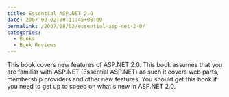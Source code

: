```yaml
---
title: Essential ASP.NET 2.0
date: 2007-08-02T00:11:45+00:00
permalink: /2007/08/02/essential-asp-net-2-0/
categories:
  - Books
  - Book Reviews
---
```

This book covers new features of ASP.NET 2.0. This book assumes that you are familiar with ASP.NET (Essential ASP.NET) as such it covers web parts, membership providers and other new features. You should get this book if you need to get up to speed on what's new in ASP.NET 2.0.